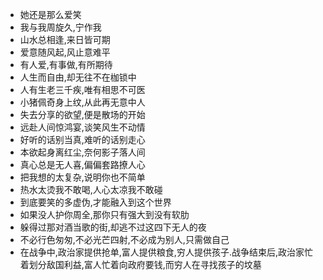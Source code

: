 - 她还是那么爱笑
- 我与我周旋久,宁作我
- 山水总相逢,来日皆可期
- 爱意随风起,风止意难平
- 有人爱,有事做,有所期待
- 人生而自由,却无往不在枷锁中
- 人有生老三千疾,唯有相思不可医
- 小猪佩奇身上纹,从此再无意中人
- 失去分享的欲望,便是散场的开始
- 远赴人间惊鸿宴,谈笑风生不动情
- 好听的话别当真,难听的话别走心
- 本欲起身离红尘,奈何影子落人间
- 真心总是无人喜,偏偏套路撩人心
- 把我想的太复杂,说明你也不简单
- 热水太烫我不敢喝,人心太凉我不敢碰
- 到底要笑的多虚伪,才能融入到这个世界
- 如果没人护你周全,那你只有强大到没有软肋
- 躲得过那对酒当歌的街,却逃不过这四下无人的夜
- 不必行色匆匆,不必光芒四射,不必成为别人,只需做自己
- 在战争中,政治家提供抢单,富人提供粮食,穷人提供孩子.战争结束后,政治家忙着划分敌国利益,富人忙着向政府要钱,而穷人在寻找孩子的坟墓

